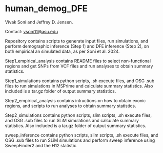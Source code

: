 # human_demog_DFE

Vivak Soni and Jeffrey D. Jensen.

Contact: vsoni11@asu.edu

Repository contains scripts to generate input files, run simulations, and perform demographic inference (Step 1) and DFE inference (Step 2), on both empirical an simulated data, as per Soni et al. 2024.

Step1_empirical_analysis contains README files to select non-functional regions and get SNPs from VCF files and run analyses to obtain summary statistics.

Step1_simulations contains python scripts, .sh execute files, and OSG .sub files to run simulations in MSPrime and calculate summary statistics. Also included is a tar.gz folder of output summary statistics.

Step2_empirical_analysis contains intructions on how to obtain exonic regions, and scripts to run analyses to obtain summary statistics.

Step2_simulations contains python scripts, slim scripts, .sh execute files, and OSG .sub files to run SLiM simulations and calculate summary statistics. Also included is a tar.gz folder of output summary statistics.

sweep_inference contains python scripts, slim scripts, .sh execute files, and OSG .sub files to run SLiM simulations and perform sweep inference using SweepFinder2 and the H12 statistic. 
